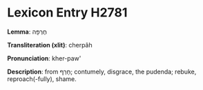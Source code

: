# Lexicon Entry H2781

**Lemma**: חֶרְפָּה

**Transliteration (xlit)**: cherpâh

**Pronunciation**: kher-paw'

**Description**:
from חָרַף; contumely, disgrace, the pudenda; rebuke, reproach(-fully), shame.
